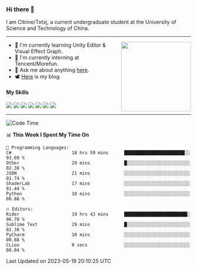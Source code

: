 ### Hi there 👋

I am Citrine/Txtxj, a current undergraduate student at the University of Science and Technology of China.

---

<img align="right" height="190" src="http://github-profile-summary-cards.vercel.app/api/cards/stats?username=txtxj&theme=vue">

- 🌱 I'm currently learning Unity Editor & Visual Effect Graph.
- 🐶 I'm currently interning at Tencent/Morefun.
- 💬 Ask me about anything [here](https://github.com/txtxj/txtxj/issues).
- 🕊️ [Here](https://txtxj.top) is my blog.

#### My Skills

![](https://img.shields.io/badge/C%23-239120?logo=csharp&logoColor=fff)
![](https://img.shields.io/badge/Unity-000000?logo=unity&logoColor=fff)
![](https://img.shields.io/badge/Python-3e74a2?logo=python&logoColor=fff)
![](https://img.shields.io/badge/C++-65318e?logo=cplusplus&logoColor=fff)
![](https://img.shields.io/badge/C-5654a2?logo=c&logoColor=fff)
![](https://img.shields.io/badge/Blender-f5792a?logo=blender&logoColor=fff)
![](https://img.shields.io/badge/SQL-cc2927?logo=microsoftsqlserver&logoColor=fff)

---

<!--START_SECTION:waka-->
![Code Time](http://img.shields.io/badge/Code%20Time-892%20hrs%2054%20mins-blue)

📊 **This Week I Spent My Time On** 

```text
💬 Programming Languages: 
C#                       18 hrs 59 mins      ███████████████████████░░   93.09 % 
Other                    29 mins             █░░░░░░░░░░░░░░░░░░░░░░░░   02.38 % 
JSON                     21 mins             ░░░░░░░░░░░░░░░░░░░░░░░░░   01.74 % 
ShaderLab                17 mins             ░░░░░░░░░░░░░░░░░░░░░░░░░   01.44 % 
Python                   10 mins             ░░░░░░░░░░░░░░░░░░░░░░░░░   00.88 % 

🔥 Editors: 
Rider                    19 hrs 43 mins      ████████████████████████░   96.70 % 
Sublime Text             29 mins             █░░░░░░░░░░░░░░░░░░░░░░░░   02.38 % 
PyCharm                  10 mins             ░░░░░░░░░░░░░░░░░░░░░░░░░   00.88 % 
CLion                    0 secs              ░░░░░░░░░░░░░░░░░░░░░░░░░   00.04 % 
```


 Last Updated on 2023-05-19 20:10:25 UTC
<!--END_SECTION:waka-->
